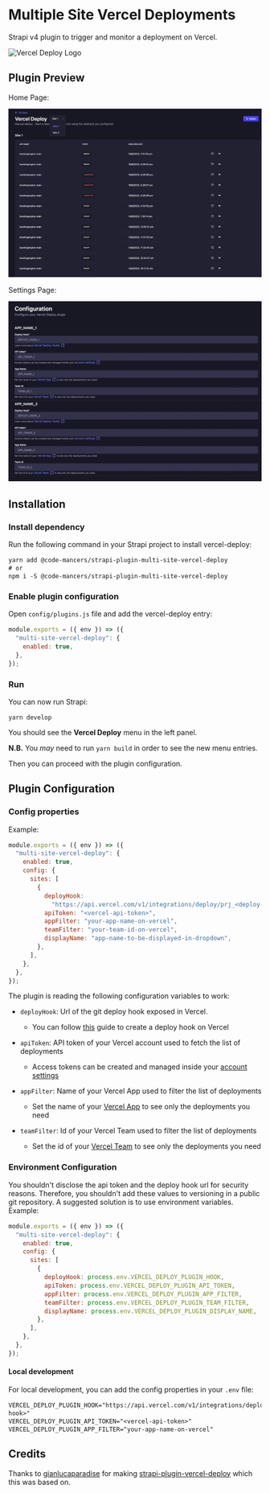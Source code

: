 # Multiple Site Vercel Deployments

<!-- [![npm version](https://badge.fury.io/js/strapi-plugin-vercel-deploy.svg)](https://badge.fury.io/js/strapi-plugin-vercel-deploy)
[![strapi market link](https://img.shields.io/badge/strapi-v4-blueviolet)](https://market.strapi.io/plugins/strapi-plugin-vercel-deploy) -->

Strapi v4 plugin to trigger and monitor a deployment on Vercel.

![Vercel Deploy Logo](https://github.com/gianlucaparadise/strapi-plugin-vercel-deploy/raw/main/assets/strapi-vercel-deploy-logo.png "Vercel Deploy Logo")

## Plugin Preview

Home Page:

![Plugin Home Page](https://github.com/code-mancers/strapi-plugin-multi-site-vercel-deploy/raw/main/assets/strapi-multi-site-vercel-deploy-home.png "Plugin Home Page")

Settings Page:

![Plugin Settings Page](https://github.com/code-mancers/strapi-plugin-multi-site-vercel-deploy/raw/main/assets/strapi-multi-site-vercel-deploy-settings.png "Plugin Settings Page")

## Installation

### Install dependency

Run the following command in your Strapi project to install vercel-deploy:

```shell
yarn add @code-mancers/strapi-plugin-multi-site-vercel-deploy
# or
npm i -S @code-mancers/strapi-plugin-multi-site-vercel-deploy
```

### Enable plugin configuration

Open `config/plugins.js` file and add the vercel-deploy entry:

```js
module.exports = ({ env }) => ({
  "multi-site-vercel-deploy": {
    enabled: true,
  },
});
```

### Run

You can now run Strapi:

```
yarn develop
```

You should see the **Vercel Deploy** menu in the left panel.

**N.B.** You _may_ need to run `yarn build` in order to see the new menu entries.

Then you can proceed with the plugin configuration.

## Plugin Configuration

### Config properties

Example:

```js
module.exports = ({ env }) => ({
  "multi-site-vercel-deploy": {
    enabled: true,
    config: {
      sites: [
        {
          deployHook:
            "https://api.vercel.com/v1/integrations/deploy/prj_<deploy-hook>",
          apiToken: "<vercel-api-token>",
          appFilter: "your-app-name-on-vercel",
          teamFilter: "your-team-id-on-vercel",
          displayName: "app-name-to-be-displayed-in-dropdown",
        },
      ],
    },
  },
});
```

The plugin is reading the following configuration variables to work:

- `deployHook`: Url of the git deploy hook exposed in Vercel.

  - You can follow [this](https://vercel.com/docs/git/deploy-hooks) guide to create a deploy hook on Vercel

- `apiToken`: API token of your Vercel account used to fetch the list of deployments

  - Access tokens can be created and managed inside your [account settings](https://vercel.com/account/tokens)

- `appFilter`: Name of your Vercel App used to filter the list of deployments

  - Set the name of your [Vercel App](https://vercel.com/dashboard) to see only the deployments you need

- `teamFilter`: Id of your Vercel Team used to filter the list of deployments

  - Set the id of your [Vercel Team](https://vercel.com/dashboard) to see only the deployments you need

<!-- - `roles`: List of user roles that can use the plugin

  - Any user with at least one of the specified roles can use the plugin. If the list is empty or undefined, any user can use the plugin. -->

### Environment Configuration

You shouldn't disclose the api token and the deploy hook url for security reasons. Therefore, you shouldn't add these values to versioning in a public git repository. A suggested solution is to use environment variables. Example:

```js
module.exports = ({ env }) => ({
  "multi-site-vercel-deploy": {
    enabled: true,
    config: {
      sites: [
        {
          deployHook: process.env.VERCEL_DEPLOY_PLUGIN_HOOK,
          apiToken: process.env.VERCEL_DEPLOY_PLUGIN_API_TOKEN,
          appFilter: process.env.VERCEL_DEPLOY_PLUGIN_APP_FILTER,
          teamFilter: process.env.VERCEL_DEPLOY_PLUGIN_TEAM_FILTER,
          displayName: process.env.VERCEL_DEPLOY_PLUGIN_DISPLAY_NAME,
        },
      ],
    },
  },
});
```

#### Local development

For local development, you can add the config properties in your `.env` file:

```shell
VERCEL_DEPLOY_PLUGIN_HOOK="https://api.vercel.com/v1/integrations/deploy/prj_<deploy-hook>"
VERCEL_DEPLOY_PLUGIN_API_TOKEN="<vercel-api-token>"
VERCEL_DEPLOY_PLUGIN_APP_FILTER="your-app-name-on-vercel"
```

## Credits

Thanks to [gianlucaparadise](https://github.com/gianlucaparadise) for making [strapi-plugin-vercel-deploy](https://github.com/gianlucaparadise/strapi-plugin-vercel-deploy) which this was based on.
